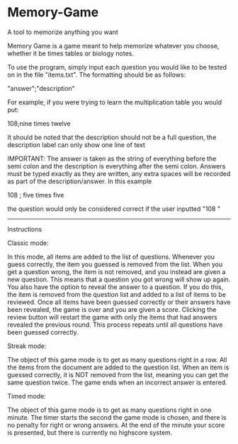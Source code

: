 # Memory-Game
A tool to memorize anything you want




Memory Game is a game meant to help memorize whatever you choose, whether it be times tables or biology notes.

To use the program, simply input each question you would like to be tested on in the file "items.txt". The 
formatting should be as follows:

"answer";"description"

For example, if you were trying to learn the multiplication table you would put:

108;nine times twelve

It should be noted that the description should not be a full question, the description label can only show
one line of text

IMPORTANT: The answer is taken as the string of everything before the semi colon and the description is everything
after the semi colon. Answers must be typed exactly as they are written, any extra spaces will be recorded as
part of the description/answer. In this example

108 ; five times five

the question would only be considered correct if the user inputted "108 "

-------------------------------------------------------------------------------------------------------------------

Instructions



Classic mode:

In this mode, all items are added to the list of questions. Whenever you guess correctly, the item you guessed is
removed from the list. When you get a question wrong, the item is not removed, and you instead are given a new question.
This means that a question you got wrong will show up again. You also have the option to reveal the answer to a question.
If you do this, the item is removed from the question list and added to a list of items to be reviewed. Once all items
have been guessed correctly or their answers have been revealed, the game is over and you are given a score. Clicking the
review button will restart the game with only the items that had answers revealed the previous round. This process repeats
until all questions have been guessed correctly.


Streak mode:

The object of this game mode is to get as many questions right in a row. All the items from the document are added to  the
question list. When an item is guessed correctly, it is NOT removed from the list, meaning you can get the same question
twice. The game ends when an incorrect answer is entered.


Timed mode:

The object of this game mode is to get as many questions right in one minute. The timer starts the second the game mode is
chosen, and there is no penalty for right or wrong answers. At the end of the minute your score is presented, but there is
currently no highscore system. 
